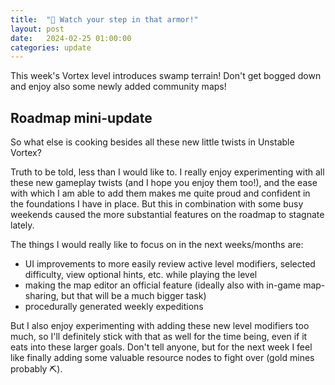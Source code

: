 ```yaml
---
title:  "🐸 Watch your step in that armor!"
layout: post
date:   2024-02-25 01:00:00
categories: update
---
```


This week's Vortex level introduces swamp terrain! Don't get bogged down and enjoy also some newly added community maps!

<!-- excerpt-end -->

## Roadmap mini-update

So what else is cooking besides all these new little twists in Unstable Vortex?

Truth to be told, less than I would like to. I really enjoy experimenting with all these new gameplay twists (and I hope you enjoy them too!),
and the ease with which I am able to add them makes me quite proud and confident in the foundations I have in place.
But this in combination with some busy weekends caused the more substantial features on the roadmap to stagnate lately.

The things I would really like to focus on in the next weeks/months are:
- UI improvements to more easily review active level modifiers, selected difficulty, view optional hints, etc. while playing the level
- making the map editor an official feature (ideally also with in-game map-sharing, but that will be a much bigger task)
- procedurally generated weekly expeditions

But I also enjoy experimenting with adding these new level modifiers too much, so I'll definitely stick with that as well
for the time being, even if it eats into these larger goals. Don't tell anyone, but for the next week I feel like finally 
adding some valuable resource nodes to fight over (gold mines probably ⛏).


